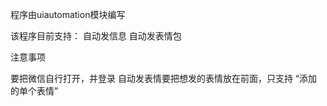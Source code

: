 程序由uiautomation模块编写

该程序目前支持：
  自动发信息
  自动发表情包

注意事项

  要把微信自行打开，并登录
  自动发表情要把想发的表情放在前面，只支持 “添加的单个表情”
